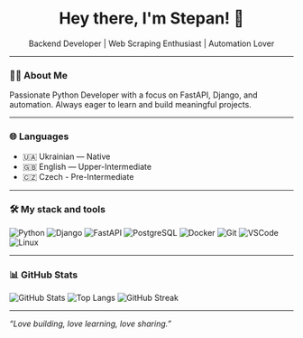 <h1 align="center">Hey there, I'm Stepan! 👋</h1>
<p align="center">Backend Developer | Web Scraping Enthusiast | Automation Lover</p>

---

### 🧑‍💻 About Me

Passionate Python Developer with a focus on FastAPI, Django, and automation. Always eager to learn and build meaningful projects.

---

### 🌐 Languages

- 🇺🇦 Ukrainian — Native  
- 🇬🇧 English — Upper-Intermediate
- 🇨🇿 Czech - Pre-Intermediate

---

### 🛠️ My stack and tools

![Python](https://img.shields.io/badge/Python-%2314354C.svg?style=for-the-badge&logo=python&logoColor=white)
![Django](https://img.shields.io/badge/Django-%23092E20.svg?style=for-the-badge&logo=django&logoColor=white)
![FastAPI](https://img.shields.io/badge/FastAPI-005571?style=for-the-badge&logo=fastapi)
![PostgreSQL](https://img.shields.io/badge/PostgreSQL-%23316192.svg?style=for-the-badge&logo=postgresql&logoColor=white)
![Docker](https://img.shields.io/badge/Docker-%230db7ed.svg?style=for-the-badge&logo=docker&logoColor=white)
![Git](https://img.shields.io/badge/Git-%23F05033.svg?style=for-the-badge&logo=git&logoColor=white)
![VSCode](https://img.shields.io/badge/VSCODE-%23007ACC.svg?style=for-the-badge&logo=visual-studio-code)
![Linux](https://img.shields.io/badge/Linux-%23FCC624.svg?style=for-the-badge&logo=linux&logoColor=black)

---

### 📊 GitHub Stats

![GitHub Stats](https://github-readme-stats.vercel.app/api?username=OleksiukStepan&show_icons=true&theme=radical)
![Top Langs](https://github-readme-stats.vercel.app/api/top-langs/?username=OleksiukStepan&layout=compact&theme=radical)
![GitHub Streak](https://github-readme-streak-stats.herokuapp.com/?user=OleksiukStepan&theme=radical)

---

_“Love building, love learning, love sharing.”_



<!-- 
### 🏆 Achievements

- 💯 Completed Mate Academy Python Dev Course
- 🧠 Constant self-learning: JS, MongoDB, Linux
- 📈 Contributing to Open Source

---

### ☕ Support My Work

[![Buy Me A Coffee](https://img.shields.io/badge/Buy%20me%20a%20coffee-FFDD00?style=for-the-badge&logo=buy-me-a-coffee&logoColor=black)](https://www.buymeacoffee.com/YourLink)

-->



<!--
**OleksiukStepan/OleksiukStepan** is a ✨ _special_ ✨ repository because its `README.md` (this file) appears on your GitHub profile.

Here are some ideas to get you started:

- 🔭 I’m currently working on ...
- 🌱 I’m currently learning ...
- 👯 I’m looking to collaborate on ...
- 🤔 I’m looking for help with ...
- 💬 Ask me about ...
- 📫 How to reach me: ...
- 😄 Pronouns: ...
- ⚡ Fun fact: ...
-->
